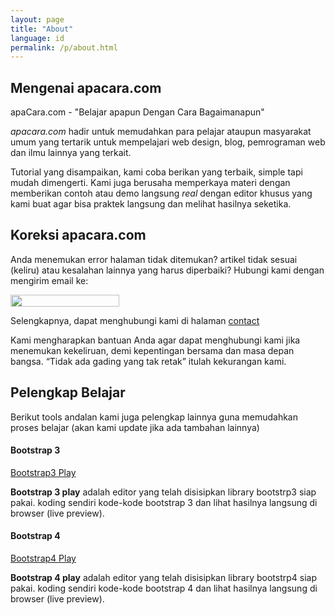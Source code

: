 ```yaml
---
layout: page
title: "About"
language: id
permalink: /p/about.html
---
```

<h2 class="title-sub bd-danger bd-left bd-left-only">Mengenai apacara.com</h2>
<p>apaCara.com - &quot;Belajar <span class="bd-bottom">apa</span>pun Dengan <span class="bd-bottom">Cara</span> Bagaimanapun&quot;</p>

<p><em>apacara.com</em> hadir untuk memudahkan para pelajar ataupun masyarakat umum yang tertarik untuk mempelajari web design, blog, pemrograman web dan ilmu lainnya yang terkait.</p>

<p>Tutorial yang disampaikan, kami coba berikan yang terbaik, simple tapi mudah dimengerti. Kami juga berusaha memperkaya materi dengan memberikan contoh atau demo langsung <em>real</em> dengan editor khusus yang kami buat agar bisa praktek langsung dan melihat hasilnya seketika.</p>

<h2 class="title-sub bd-danger bd-left bd-left-only">Koreksi apacara.com</h2>
<p>Anda menemukan error halaman tidak ditemukan? artikel tidak sesuai (keliru) atau kesalahan lainnya yang harus diperbaiki? Hubungi kami dengan mengirim email ke:</p>
<amp-img alt="" layout="fixed" width="174" height="19" tabindex="0" src="https://www.apacara.com/media/images/3m41l.png"><noscript><div class="img-fixed"><img width="174" height="19" src="https://www.apacara.com/media/images/3m41l.png" alt=""/></div></noscript></amp-img>
<p>Selengkapnya, dapat menghubungi kami di halaman <a href="https://www.apacara.com/p/contact.html">contact</a></p>
<p>Kami mengharapkan bantuan Anda agar dapat menghubungi kami jika menemukan kekeliruan, demi kepentingan bersama dan masa depan bangsa. <q>Tidak ada gading yang tak retak</q> itulah kekurangan kami.</p>

<h2 class="title-sub bd-danger bd-left bd-left-only">Pelengkap Belajar</h2>
<p>Berikut tools andalan kami juga pelengkap lainnya guna memudahkan proses belajar (akan kami update jika ada tambahan lainnya)</p>

<h4>Bootstrap 3</h4>
<a class="button button-clean co-tw" href="https://www.apacara.com/playground/edit/bootstrap3.html">Bootstrap3 Play</a>
<p><strong>Bootstrap 3 play</strong> adalah editor yang telah disisipkan library bootstrp3 siap pakai. koding sendiri kode-kode bootstrap 3 dan lihat hasilnya langsung di browser (live preview).</p>

<h4>Bootstrap 4</h4>
<a class="button button-clean co-tw" href="https://www.apacara.com/playground/edit/bootstrap4.html">Bootstrap4 Play</a>
<p><strong>Bootstrap 4 play</strong> adalah editor yang telah disisipkan library bootstrp4 siap pakai. koding sendiri kode-kode bootstrap 4 dan lihat hasilnya langsung di browser (live preview).</p>